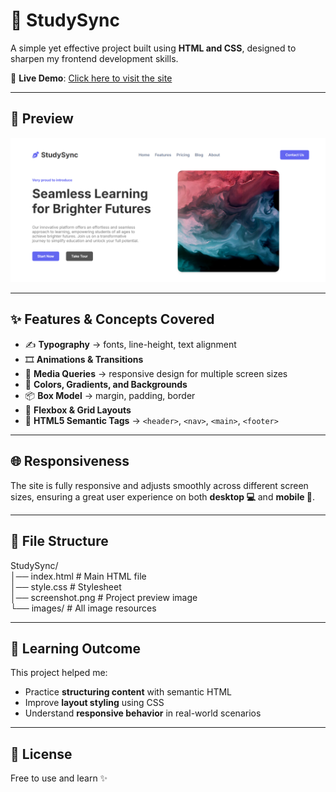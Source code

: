 # 📘 StudySync  

A simple yet effective project built using **HTML and CSS**, designed to sharpen my frontend development skills.  

🔗 **Live Demo**: [Click here to visit the site](https://projectstudysync.vercel.app/)  

---

## 📸 Preview  

[![StudySync Screenshot](screenshot.png)](https://projectstudysync.vercel.app/)  

---

## ✨ Features & Concepts Covered  

- ✍️ **Typography** → fonts, line-height, text alignment  
- 🎞️ **Animations & Transitions**  
- 📱 **Media Queries** → responsive design for multiple screen sizes  
- 🎨 **Colors, Gradients, and Backgrounds**  
- 📦 **Box Model** → margin, padding, border  
- 🔲 **Flexbox & Grid Layouts**  
- 🧱 **HTML5 Semantic Tags** → `<header>`, `<nav>`, `<main>`, `<footer>`  

---

## 🌐 Responsiveness  

The site is fully responsive and adjusts smoothly across different screen sizes, ensuring a great user experience on both **desktop 💻** and **mobile 📱**.  

---

## 📂 File Structure  

StudySync/ </br>
│── index.html # Main HTML file </br>
│── style.css # Stylesheet </br>
│── screenshot.png # Project preview image </br>
└── images/ # All image resources </br>

---

## 🚀 Learning Outcome  

This project helped me:  
- Practice **structuring content** with semantic HTML  
- Improve **layout styling** using CSS  
- Understand **responsive behavior** in real-world scenarios  

---

## 📜 License  

Free to use and learn ✨  
